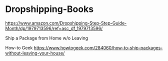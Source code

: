 # Dropshipping-Books

https://www.amazon.com/Dropshipping-Step-Step-Guide-Month/dp/1979713596/ref=asc_df_1979713596/ 

Ship a Package from Home w/o Leaving

How-to Geek https://www.howtogeek.com/284060/how-to-ship-packages-without-leaving-your-house/
